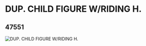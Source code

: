 # DUP. CHILD FIGURE W/RIDING H.
## 47551
![DUP. CHILD FIGURE W/RIDING H.](https://lc-www-live-s.legocdn.com/media/bricks/5/2/4208133.jpg)